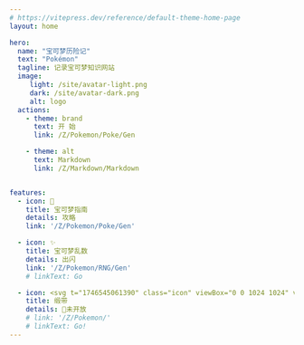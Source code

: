 ```yaml
---
# https://vitepress.dev/reference/default-theme-home-page
layout: home

hero:
  name: "宝可梦历险记" 
  text: "Pokémon"
  tagline: 记录宝可梦知识网站
  image: 
     light: /site/avatar-light.png
     dark: /site/avatar-dark.png
     alt: logo
  actions:
    - theme: brand
      text: 开 始
      link: /Z/Pokemon/Poke/Gen

    - theme: alt
      text: Markdown
      link: /Z/Markdown/Markdown


features: 
  - icon: 📝
    title: 宝可梦指南
    details: 攻略
    link: '/Z/Pokemon/Poke/Gen'

  - icon: ✨
    title: 宝可梦乱数
    details: 出闪
    link: '/Z/Pokemon/RNG/Gen'
    # linkText: Go

  - icon: <svg t="1746545061390" class="icon" viewBox="0 0 1024 1024" version="1.1" xmlns="http://www.w3.org/2000/svg" p-id="11182" width="256" height="256"><path d="M628.8 602.9H402.7l-75.4 200.3 61.1-14.4 33.5 47.2 91.3-212.9L604.5 836l33.5-47.2 61.8 14.6z" fill="#8ED7E8" p-id="11183"></path><path d="M592.3 947.2c-1.2 0-2.3-0.1-3.5-0.2-9.6-1.3-17.8-7.8-21.1-17l-72.3-198.6c-4.9-13.6 2.1-28.6 15.6-33.6 13.6-4.9 28.6 2.1 33.6 15.6l55.2 151.7 33.6-47.2c6.2-8.7 17-12.8 27.3-10.3l59.4 14L645.5 607l-8.6 10.4c-6.2 7.5-16 11-25.5 9l-87.1-18-92 17.1c-8.8 1.6-17.9-1.4-24-8l-16.7-18.1-85.1 222.3 59.2-14c10.4-2.4 21.2 1.6 27.3 10.3l33.6 47.2 27.3-75.1c4.9-13.6 20-20.6 33.6-15.6 13.6 4.9 20.6 20 15.6 33.6l-44.4 122c-3.3 9.1-11.5 15.7-21.1 17-9.6 1.3-19.2-2.8-24.8-10.8l-52.2-73.5-89.4 21.1c-9.4 2.2-19.2-0.9-25.6-8.1-6.4-7.2-8.3-17.3-5-26.3l14.4-39.4c0-0.1 0.1-0.3 0.2-0.4l102.7-268.2c3.2-8.5 10.6-14.6 19.5-16.4 8.9-1.7 18 1.3 24.2 8l35.5 38.5 82.9-15.4c3.3-0.6 6.8-0.6 10.1 0.1l76.7 15.9 28.1-34.2c6-7.3 15.5-10.8 24.8-9.1 9.3 1.7 17 8.2 20.1 17.2L771.5 810l14.3 39.3c3.3 9 1.4 19.2-5 26.3-6.4 7.2-16.2 10.3-25.6 8.1l-89.4-21.1-52.2 73.5c-4.9 7-12.9 11.1-21.3 11.1z" p-id="11184"></path><path d="M434.4 626c-20.6 0-39.5-10.3-50.6-27.7l-37.1-57.9c-2-3-4.7-5.8-7.8-7.8L281 495.5c-21.1-13.5-31.6-39-26.3-63.4l14.7-67.2c0.8-3.6 0.8-7.4 0-11l-14.7-67.2c-5.4-24.4 5.2-49.9 26.3-63.4l57.9-37.1c3.1-2 5.8-4.7 7.8-7.8l37.1-57.9c11.1-17.3 30-27.7 50.6-27.7 4.3 0 8.6 0.5 12.9 1.4l67.2 14.7c3.6 0.8 7.4 0.8 11 0l67.2-14.7c4.2-0.9 8.6-1.4 12.9-1.4 20.6 0 39.5 10.3 50.6 27.7l37.1 57.9c2 3.1 4.7 5.8 7.8 7.8l57.9 37.1c21.1 13.5 31.6 39 26.3 63.4l-14.7 67.2c-0.8 3.6-0.8 7.4 0 11l14.7 67.2c5.4 24.4-5.2 49.9-26.3 63.4l-57.9 37.1c-3.1 2-5.8 4.7-7.8 7.8L656 598.3c-11.1 17.3-30 27.7-50.6 27.7-4.3 0-8.6-0.5-12.9-1.4l-67.2-14.7c-3.6-0.8-7.4-0.8-11 0l-67.2 14.7c-4.1 0.9-8.4 1.4-12.7 1.4z m85.5-69.1c5.6 0 11.2 0.6 16.7 1.8l67.2 14.7c0.5 0.1 1.1 0.2 1.7 0.2 2.7 0 5-1.3 6.5-3.5l37.1-57.9c6-9.4 14.2-17.6 23.6-23.6l57.9-37.1c2.7-1.7 4-5 3.4-8.1l-14.7-67.2c-2.4-10.9-2.4-22.5 0-33.4l14.7-67.2c0.7-3.1-0.7-6.4-3.4-8.1l-57.9-37.1c-9.4-6-17.6-14.2-23.6-23.6L612 148.9c-1.4-2.3-3.8-3.5-6.5-3.5-0.5 0-1.1 0.1-1.7 0.2l-67.2 14.7c-10.9 2.4-22.5 2.4-33.4 0L436 145.4c-0.5-0.1-1.1-0.2-1.7-0.2-2.7 0-5 1.3-6.5 3.6l-37.1 57.9c-6 9.4-14.2 17.6-23.6 23.6l-57.9 37.1c-2.7 1.7-4 5-3.4 8.1l14.7 67.2c2.4 10.9 2.4 22.5 0 33.4l-14.7 67.2c-0.7 3.1 0.7 6.4 3.4 8.1l57.9 37.1c9.4 6 17.6 14.2 23.6 23.6l37.1 57.9c1.4 2.3 3.8 3.5 6.5 3.5 0.6 0 1.1-0.1 1.7-0.2l67.2-14.7c5.5-1.1 11.1-1.7 16.7-1.7z" p-id="11185"></path><path d="M542.8 531.8c-7.8-1.7-15.3-2.5-22.8-2.5s-15.1 0.8-22.5 2.4l-32.4 7.1c-12.9 2.8-26.2-2.7-33.3-13.8l-14.1-22c-10.7-16.6-24.8-30.8-41.4-41.4l-22-14.1c-11.1-7.1-16.6-20.4-13.8-33.3l5.6-25.4c4.2-19.4 4.2-39.4 0-58.8l-5.6-25.4c-2.8-12.9 2.7-26.2 13.8-33.3l22-14.1c16.7-10.7 30.8-24.8 41.5-41.5l14-21.9c7.1-11.1 20.4-16.6 33.3-13.8l32.2 7.1c7.4 1.6 15 2.4 22.6 2.4 7.6 0 15.2-0.8 22.5-2.4l32.3-7.1c12.9-2.8 26.2 2.7 33.3 13.8l14.1 22c10.7 16.7 24.9 30.9 41.6 41.6l21.9 14c11.1 7.1 16.6 20.4 13.8 33.3l-5.6 25.5c-4.2 19.3-4.2 39.3 0 58.6l5.6 25.5c2.8 12.9-2.7 26.2-13.8 33.3l-21.9 14c-16.7 10.7-30.9 24.9-41.6 41.5L608 525c-7.1 11.1-20.4 16.6-33.3 13.8l-31.9-7z" fill="#FFEB99" p-id="11186"></path><path d="M519.9 359.4m-87.3 0a87.3 87.3 0 1 0 174.6 0 87.3 87.3 0 1 0-174.6 0Z" fill="#FFB864" p-id="11187"></path></svg>
    title: 缎带
    details: 🚫未开放
    # link: '/Z/Pokemon/'
    # linkText: Go!
---
```

